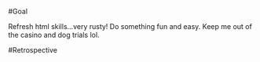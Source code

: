 #Goal

Refresh html skills...very rusty!
Do something fun and easy.
Keep me out of the casino and dog trials lol.

#Retrospective